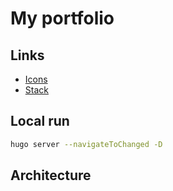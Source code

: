 # My portfolio

## Links

- [Icons](https://tabler.io/icons)
- [Stack](https://stack.jimmycai.com/)

## Local run

```bash
hugo server --navigateToChanged -D
```

## Architecture
